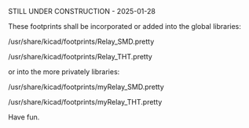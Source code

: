 STILL UNDER CONSTRUCTION - 2025-01-28

These footprints shall be incorporated or added into the global libraries:

/usr/share/kicad/footprints/Relay_SMD.pretty

/usr/share/kicad/footprints/Relay_THT.pretty

or into the more privately libraries:

/usr/share/kicad/footprints/myRelay_SMD.pretty

/usr/share/kicad/footprints/myRelay_THT.pretty

Have fun.
